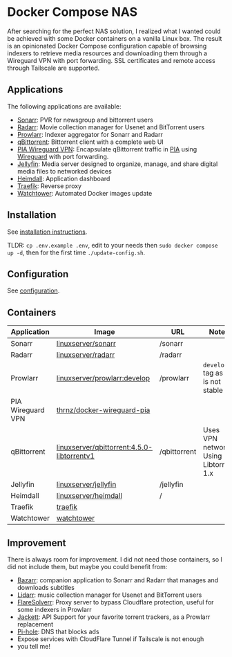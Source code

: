 # Docker Compose NAS

After searching for the perfect NAS solution, I realized what I wanted could be achieved 
with some Docker containers on a vanilla Linux box. The result is an opinionated Docker Compose configuration capable of 
browsing indexers to retrieve media resources and downloading them through a Wireguard VPN with port forwarding.
SSL certificates and remote access through Tailscale are supported.

## Applications

The following applications are available:

- [Sonarr](https://sonarr.tv/): PVR for newsgroup and bittorrent users
- [Radarr](https://radarr.video/): Movie collection manager for Usenet and BitTorrent users
- [Prowlarr](https://github.com/Prowlarr/Prowlarr): Indexer aggregator for Sonarr and Radarr
- [qBittorrent](https://www.qbittorrent.org/): Bittorrent client with a complete web UI
- [PIA Wireguard VPN](https://github.com/thrnz/docker-wireguard-pia): Encapsulate qBittorrent traffic in 
[PIA](https://www.privateinternetaccess.com/) using [Wireguard](https://www.wireguard.com/) with port forwarding.
- [Jellyfin](https://jellyfin.org/): Media server designed to organize, manage, and share digital media files to networked devices
- [Heimdall](https://heimdall.site/): Application dashboard
- [Traefik](https://traefik.io/): Reverse proxy
- [Watchtower](https://containrrr.dev/watchtower/): Automated Docker images update

## Installation

See [installation instructions](./INSTALL.md).

TLDR: `cp .env.example .env`, edit to your needs then `sudo docker compose up -d`, then for the first time `./update-config.sh`.

## Configuration

See [configuration](./CONFIGURATION.md).

## Containers

| **Application**   | **Image**                                                                                      | **URL**      | **Notes**                                 |
|-------------------|------------------------------------------------------------------------------------------------|--------------|-------------------------------------------|
| Sonarr            | [linuxserver/sonarr](https://hub.docker.com/r/linuxserver/sonarr)                              | /sonarr      |                                           |
| Radarr            | [linuxserver/radarr](https://hub.docker.com/r/linuxserver/radarr)                              | /radarr      |                                           |
| Prowlarr          | [linuxserver/prowlarr:develop](https://hub.docker.com/r/linuxserver/prowlarr)                  | /prowlarr    | `develop` tag as it is not stable yet     |
| PIA Wireguard VPN | [thrnz/docker-wireguard-pia](https://hub.docker.com/r/thrnz/docker-wireguard-pia)              |              |                                           |
| qBittorrent       | [linuxserver/qbittorrent:4.5.0-libtorrentv1](https://hub.docker.com/r/linuxserver/qbittorrent) | /qbittorrent | Uses VPN network<br>Using Libtorrent 1.x  |
| Jellyfin          | [linuxserver/jellyfin](https://hub.docker.com/r/linuxserver/jellyfin)                          | /jellyfin    |                                           |
| Heimdall          | [linuxserver/heimdall](https://hub.docker.com/r/linuxserver/heimdall)                          | /            |                                           |
| Traefik           | [traefik](https://hub.docker.com/_/traefik)                                                    |              |                                           |
| Watchtower        | [watchtower](https://hub.docker.com/r/containrrr/watchtower)                                   |              |                                           |


## Improvement

There is always room for improvement. I did not need those containers, so I did not include them, but maybe you could
benefit from:

- [Bazarr](https://www.bazarr.media/): companion application to Sonarr and Radarr that manages and downloads subtitles
- [Lidarr](https://lidarr.audio/): music collection manager for Usenet and BitTorrent users
- [FlareSolverr](https://github.com/FlareSolverr/FlareSolverr): Proxy server to bypass Cloudflare protection, useful
for some indexers in Prowlarr
- [Jackett](https://github.com/Jackett/Jackett): API Support for your favorite torrent trackers, as a Prowlarr replacement
- [Pi-hole](https://pi-hole.net/): DNS that blocks ads
- Expose services with CloudFlare Tunnel if Tailscale is not enough
- you tell me!
